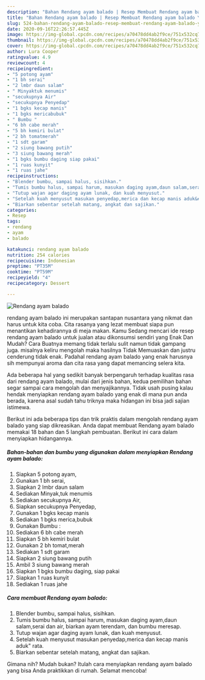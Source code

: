 ```yaml
---
description: "Bahan Rendang ayam balado | Resep Membuat Rendang ayam balado Yang Enak Dan Lezat"
title: "Bahan Rendang ayam balado | Resep Membuat Rendang ayam balado Yang Enak Dan Lezat"
slug: 524-bahan-rendang-ayam-balado-resep-membuat-rendang-ayam-balado-yang-enak-dan-lezat
date: 2020-09-16T22:26:57.445Z
image: https://img-global.cpcdn.com/recipes/a70478dd4ab2f9ce/751x532cq70/rendang-ayam-balado-foto-resep-utama.jpg
thumbnail: https://img-global.cpcdn.com/recipes/a70478dd4ab2f9ce/751x532cq70/rendang-ayam-balado-foto-resep-utama.jpg
cover: https://img-global.cpcdn.com/recipes/a70478dd4ab2f9ce/751x532cq70/rendang-ayam-balado-foto-resep-utama.jpg
author: Lura Cooper
ratingvalue: 4.9
reviewcount: 4
recipeingredient:
- "5 potong ayam"
- "1 bh serai"
- "2 lmbr daun salam"
- " Minyaktuk menumis"
- "secukupnya Air"
- "secukupnya Penyedap"
- "1 bgks kecap manis"
- "1 bgks mericabubuk"
- " Bumbu "
- "6 bh cabe merah"
- "5 bh kemiri bulat"
- "2 bh tomatmerah"
- "1 sdt garam"
- "2 siung bawang putih"
- "3 siung bawang merah"
- "1 bgks bumbu daging siap pakai"
- "1 ruas kunyit"
- "1 ruas jahe"
recipeinstructions:
- "Blender bumbu, sampai halus, sisihkan."
- "Tumis bumbu halus, sampai harum, masukan daging ayam,daun salam,serai dan air, biarkan ayam terendam, dan bumbu meresap."
- "Tutup wajan agar daging ayam lunak, dan kuah menyusut."
- "Setelah kuah menyusut masukan penyedap,merica dan kecap manis aduk&#34; rata."
- "Biarkan sebentar setelah matang, angkat dan sajikan."
categories:
- Resep
tags:
- rendang
- ayam
- balado

katakunci: rendang ayam balado 
nutrition: 254 calories
recipecuisine: Indonesian
preptime: "PT35M"
cooktime: "PT59M"
recipeyield: "4"
recipecategory: Dessert

---
```



![Rendang ayam balado](https://img-global.cpcdn.com/recipes/a70478dd4ab2f9ce/751x532cq70/rendang-ayam-balado-foto-resep-utama.jpg)


rendang ayam balado ini merupakan santapan nusantara yang nikmat dan harus untuk kita coba. Cita rasanya yang lezat membuat siapa pun menantikan kehadirannya di meja makan.
Kamu Sedang mencari ide resep rendang ayam balado untuk jualan atau dikonsumsi sendiri yang Enak Dan Mudah? Cara Buatnya memang tidak terlalu sulit namun tidak gampang juga. misalnya keliru mengolah maka hasilnya Tidak Memuaskan dan justru cenderung tidak enak. Padahal rendang ayam balado yang enak harusnya sih mempunyai aroma dan cita rasa yang dapat memancing selera kita.



Ada beberapa hal yang sedikit banyak berpengaruh terhadap kualitas rasa dari rendang ayam balado, mulai dari jenis bahan, kedua pemilihan bahan segar sampai cara mengolah dan menyajikannya. Tidak usah pusing kalau hendak menyiapkan rendang ayam balado yang enak di mana pun anda berada, karena asal sudah tahu triknya maka hidangan ini bisa jadi sajian istimewa.


Berikut ini ada beberapa tips dan trik praktis dalam mengolah rendang ayam balado yang siap dikreasikan. Anda dapat membuat Rendang ayam balado memakai 18 bahan dan 5 langkah pembuatan. Berikut ini cara dalam menyiapkan hidangannya.

<!--inarticleads1-->

##### Bahan-bahan dan bumbu yang digunakan dalam menyiapkan Rendang ayam balado:

1. Siapkan 5 potong ayam,
1. Gunakan 1 bh serai,
1. Siapkan 2 lmbr daun salam
1. Sediakan  Minyak,tuk menumis
1. Sediakan secukupnya Air,
1. Siapkan secukupnya Penyedap,
1. Gunakan 1 bgks kecap manis
1. Sediakan 1 bgks merica,bubuk
1. Gunakan  Bumbu :
1. Sediakan 6 bh cabe merah
1. Siapkan 5 bh kemiri bulat
1. Gunakan 2 bh tomat,merah
1. Sediakan 1 sdt garam
1. Siapkan 2 siung bawang putih
1. Ambil 3 siung bawang merah
1. Siapkan 1 bgks bumbu daging, siap pakai
1. Siapkan 1 ruas kunyit
1. Sediakan 1 ruas jahe




<!--inarticleads2-->

##### Cara membuat Rendang ayam balado:

1. Blender bumbu, sampai halus, sisihkan.
1. Tumis bumbu halus, sampai harum, masukan daging ayam,daun salam,serai dan air, biarkan ayam terendam, dan bumbu meresap.
1. Tutup wajan agar daging ayam lunak, dan kuah menyusut.
1. Setelah kuah menyusut masukan penyedap,merica dan kecap manis aduk&#34; rata.
1. Biarkan sebentar setelah matang, angkat dan sajikan.




Gimana nih? Mudah bukan? Itulah cara menyiapkan rendang ayam balado yang bisa Anda praktikkan di rumah. Selamat mencoba!
